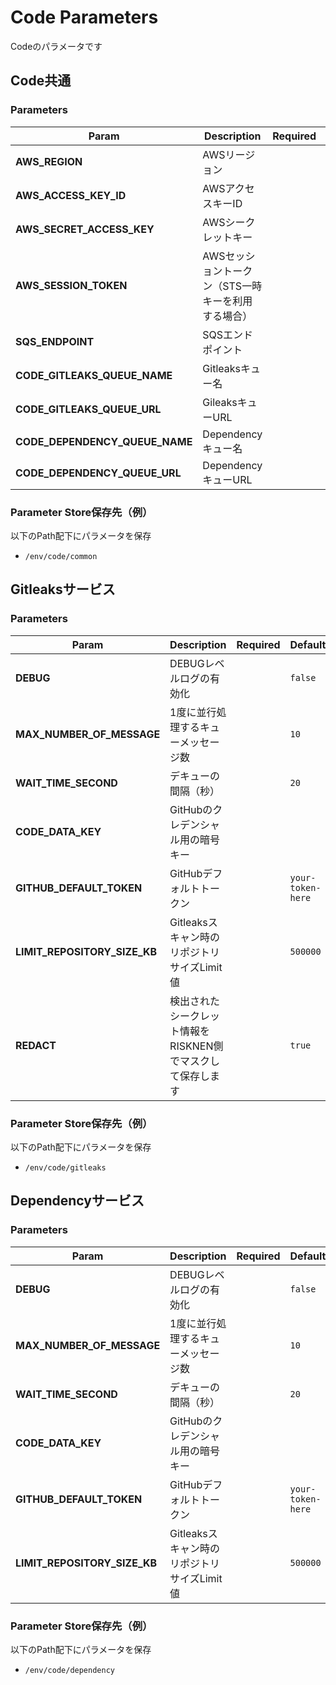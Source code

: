 # Code Parameters

Codeのパラメータです

## Code共通

### Parameters

| Param | Description | Required | Default |
| --- | --- | --- | --- |
| **AWS_REGION** | AWSリージョン | | `ap-northeast-1` |
| **AWS_ACCESS_KEY_ID** | AWSアクセスキーID | | |
| **AWS_SECRET_ACCESS_KEY** | AWSシークレットキー | | |
| **AWS_SESSION_TOKEN** | AWSセッショントークン（STS一時キーを利用する場合） | | |
| **SQS_ENDPOINT** | SQSエンドポイント | | `http://queue.middleware.svc.cluster.local:9324` |
| **CODE_GITLEAKS_QUEUE_NAME** | Gitleaksキュー名 | | `code-gitleaks` |
| **CODE_GITLEAKS_QUEUE_URL** | GileaksキューURL | | `http://queue.middleware.svc.cluster.local:9324/queue/code-gitleaks` |
| **CODE_DEPENDENCY_QUEUE_NAME** | Dependencyキュー名 | | `code-dependency` |
| **CODE_DEPENDENCY_QUEUE_URL** | DependencyキューURL | | `http://queue.middleware.svc.cluster.local:9324/queue/code-dependency` |

### Parameter Store保存先（例）

以下のPath配下にパラメータを保存

- `/env/code/common`

## Gitleaksサービス

### Parameters

| Param | Description | Required | Default |
| --- | --- | --- | --- |
| **DEBUG** | DEBUGレベルログの有効化 | | `false` |
| **MAX_NUMBER_OF_MESSAGE** | 1度に並行処理するキューメッセージ数 | | `10` |
| **WAIT_TIME_SECOND** | デキューの間隔（秒） | | `20` |
| **CODE_DATA_KEY** | GitHubのクレデンシャル用の暗号キー | | |
| **GITHUB_DEFAULT_TOKEN** | GitHubデフォルトトークン | | `your-token-here`|
| **LIMIT_REPOSITORY_SIZE_KB** | Gitleaksスキャン時のリポジトリサイズLimit値 | | `500000` |
| **REDACT** | 検出されたシークレット情報をRISKNEN側でマスクして保存します | | `true` |

### Parameter Store保存先（例）

以下のPath配下にパラメータを保存

- `/env/code/gitleaks`

## Dependencyサービス

### Parameters

| Param | Description | Required | Default |
| --- | --- | --- | --- |
| **DEBUG** | DEBUGレベルログの有効化 | | `false` |
| **MAX_NUMBER_OF_MESSAGE** | 1度に並行処理するキューメッセージ数 | | `10` |
| **WAIT_TIME_SECOND** | デキューの間隔（秒） | | `20` |
| **CODE_DATA_KEY** | GitHubのクレデンシャル用の暗号キー | | |
| **GITHUB_DEFAULT_TOKEN** | GitHubデフォルトトークン | | `your-token-here`|
| **LIMIT_REPOSITORY_SIZE_KB** | Gitleaksスキャン時のリポジトリサイズLimit値 | | `500000` |

### Parameter Store保存先（例）

以下のPath配下にパラメータを保存

- `/env/code/dependency`
